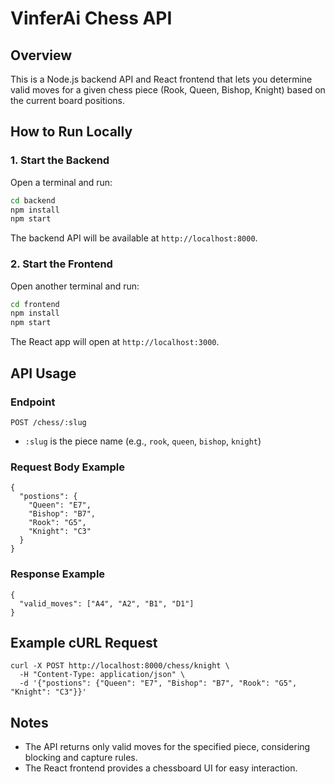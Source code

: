 # VinferAi Chess API

## Overview
This is a Node.js backend API and React frontend that lets you determine valid moves for a given chess piece (Rook, Queen, Bishop, Knight) based on the current board positions.

## How to Run Locally

### 1. Start the Backend
Open a terminal and run:
```sh
cd backend
npm install
npm start
```
The backend API will be available at `http://localhost:8000`.

### 2. Start the Frontend
Open another terminal and run:
```sh
cd frontend
npm install
npm start
```
The React app will open at `http://localhost:3000`.

## API Usage

### Endpoint
`POST /chess/:slug`
- `:slug` is the piece name (e.g., `rook`, `queen`, `bishop`, `knight`)

### Request Body Example
```
{
  "postions": {
    "Queen": "E7",
    "Bishop": "B7",
    "Rook": "G5",
    "Knight": "C3"
  }
}
```

### Response Example
```
{
  "valid_moves": ["A4", "A2", "B1", "D1"]
}
```

## Example cURL Request
```
curl -X POST http://localhost:8000/chess/knight \
  -H "Content-Type: application/json" \
  -d '{"postions": {"Queen": "E7", "Bishop": "B7", "Rook": "G5", "Knight": "C3"}}'
```

## Notes
- The API returns only valid moves for the specified piece, considering blocking and capture rules.
- The React frontend provides a chessboard UI for easy interaction. 